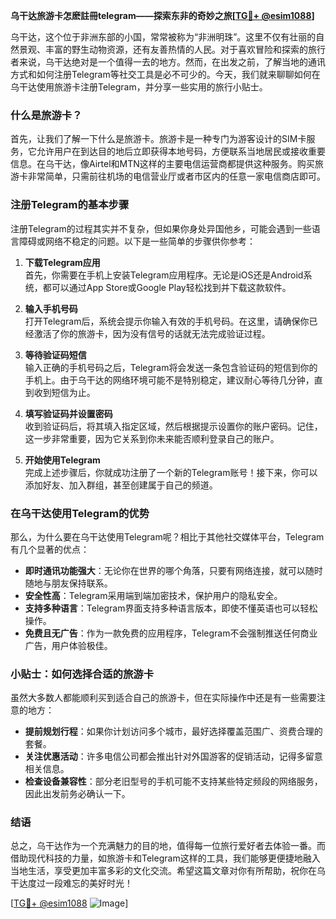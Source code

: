 **乌干达旅游卡怎麽註冊telegram——探索东非的奇妙之旅[[TG💪+ @esim1088](https://t.me/s/esim1088)]**

乌干达，这个位于非洲东部的小国，常常被称为“非洲明珠”。这里不仅有壮丽的自然景观、丰富的野生动物资源，还有友善热情的人民。对于喜欢冒险和探索的旅行者来说，乌干达绝对是一个值得一去的地方。然而，在出发之前，了解当地的通讯方式和如何注册Telegram等社交工具是必不可少的。今天，我们就来聊聊如何在乌干达使用旅游卡注册Telegram，并分享一些实用的旅行小贴士。

### 什么是旅游卡？

首先，让我们了解一下什么是旅游卡。旅游卡是一种专门为游客设计的SIM卡服务，它允许用户在到达目的地后立即获得本地号码，方便联系当地居民或接收重要信息。在乌干达，像Airtel和MTN这样的主要电信运营商都提供这种服务。购买旅游卡非常简单，只需前往机场的电信营业厅或者市区内的任意一家电信商店即可。

### 注册Telegram的基本步骤

注册Telegram的过程其实并不复杂，但如果你身处异国他乡，可能会遇到一些语言障碍或网络不稳定的问题。以下是一些简单的步骤供你参考：

1. **下载Telegram应用**  
   首先，你需要在手机上安装Telegram应用程序。无论是iOS还是Android系统，都可以通过App Store或Google Play轻松找到并下载这款软件。

2. **输入手机号码**  
   打开Telegram后，系统会提示你输入有效的手机号码。在这里，请确保你已经激活了你的旅游卡，因为没有信号的话就无法完成验证过程。

3. **等待验证码短信**  
   输入正确的手机号码之后，Telegram将会发送一条包含验证码的短信到你的手机上。由于乌干达的网络环境可能不是特别稳定，建议耐心等待几分钟，直到收到短信为止。

4. **填写验证码并设置密码**  
   收到验证码后，将其填入指定区域，然后根据提示设置你的账户密码。记住，这一步非常重要，因为它关系到你未来能否顺利登录自己的账户。

5. **开始使用Telegram**  
   完成上述步骤后，你就成功注册了一个新的Telegram账号！接下来，你可以添加好友、加入群组，甚至创建属于自己的频道。

### 在乌干达使用Telegram的优势

那么，为什么要在乌干达使用Telegram呢？相比于其他社交媒体平台，Telegram有几个显著的优点：

- **即时通讯功能强大**：无论你在世界的哪个角落，只要有网络连接，就可以随时随地与朋友保持联系。
- **安全性高**：Telegram采用端到端加密技术，保护用户的隐私安全。
- **支持多种语言**：Telegram界面支持多种语言版本，即使不懂英语也可以轻松操作。
- **免费且无广告**：作为一款免费的应用程序，Telegram不会强制推送任何商业广告，用户体验极佳。

### 小贴士：如何选择合适的旅游卡

虽然大多数人都能顺利买到适合自己的旅游卡，但在实际操作中还是有一些需要注意的地方：

- **提前规划行程**：如果你计划访问多个城市，最好选择覆盖范围广、资费合理的套餐。
- **关注优惠活动**：许多电信公司都会推出针对外国游客的促销活动，记得多留意相关信息。
- **检查设备兼容性**：部分老旧型号的手机可能不支持某些特定频段的网络服务，因此出发前务必确认一下。

### 结语

总之，乌干达作为一个充满魅力的目的地，值得每一位旅行爱好者去体验一番。而借助现代科技的力量，如旅游卡和Telegram这样的工具，我们能够更便捷地融入当地生活，享受更加丰富多彩的文化交流。希望这篇文章对你有所帮助，祝你在乌干达度过一段难忘的美好时光！

[[TG💪+ @esim1088](https://t.me/s/esim1088) ![Image](https://i.postimg.cc/4NQfJmqS/Snipaste-2025-05-13-00-14-12.png)]